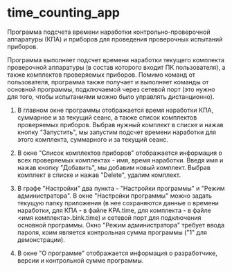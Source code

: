 # time_counting_app

Программа подсчета времени наработки контрольно-проверочной аппаратуры (КПА) и приборов
для проведения проверочных испытаний приборов.

Программа выполняет подсчет времени наработки текущего комплекта проверочной аппаратуры (в состав которого входит ПК пользователя),
а также комплектов проверяемых приборов. Помимо команд от пользователя, программа также получает и выполняет команды от основной
программы, подключаемой через сетевой порт (это нужно для того, чтобы испытаниями можно было управлять дистанционно).

1) В главном окне программы отображается время наработки КПА, суммарное и за текущий сеанс, а также список комплектов проверяемых
приборов. Выбрав нужный комплект в списке и нажав кнопку "Запустить", мы запустим подсчет времени наработки для этого комплекта, 
суммарного и за текущий сеанс.

2) В окне "Список комплектов приборов" отображается информация о всех проверяемых комплектах - имя, время наработки.
Введя имя и нажав кнопку "Добавить", мы добавим новый комплект. Выбрав комплект в списке и нажав "Delete", удалим комплект.

3) В графе "Настройки" два пункта - "Настройки программы" и "Режим администратора". В окне "Настройки программы" можно задать
текущую папку приложения (в нее сохраняются данные о времени наработки, для КПА - в файле KPA.time, для комплекта - в файле 
<имя комплекта>.bink.time) и сетевой порт для подключения основной программы.
Окно "Режим администратора" требует ввода пароля, коим является контрольная сумма программы ("1" для демонстрации).

4) В окне "О программе" отображается информация о разработчике, версии и контрольной сумме программы.

